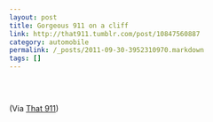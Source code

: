 ```yaml
---
layout: post
title: Gorgeous 911 on a cliff
link: http://that911.tumblr.com/post/10847560887
category: automobile
permalink: /_posts/2011-09-30-3952310970.markdown
tags: []
---
```


<p><img src="http://30.media.tumblr.com/tumblr_lsbkglWvH51qfzs7zo1_500.jpg" alt="" /></p>
<p> </p>
<p>(Via <a href="http://that911.tumblr.com/">That 911</a>)</p>
